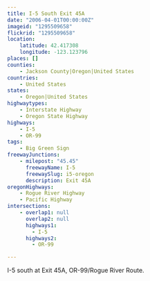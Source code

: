 ```yaml
---
title: I-5 South Exit 45A
date: "2006-04-01T00:00:00Z"
imageid: "1295509658"
flickrid: "1295509658"
location:
    latitude: 42.417308
    longitude: -123.123796
places: []
counties:
    - Jackson County|Oregon|United States
countries:
    - United States
states:
    - Oregon|United States
highwaytypes:
    - Interstate Highway
    - Oregon State Highway
highways:
    - I-5
    - OR-99
tags:
    - Big Green Sign
freewayJunctions:
    - milepost: "45.45"
      freewayName: I-5
      freewaySlug: i5-oregon
      description: Exit 45A
oregonHighways:
    - Rogue River Highway
    - Pacific Highway
intersections:
    - overlap1: null
      overlap2: null
      highways1:
        - I-5
      highways2:
        - OR-99

---
```

I-5 south at Exit 45A, OR-99/Rogue River Route.